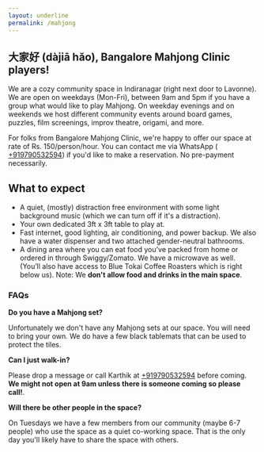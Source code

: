 ```yaml
---
layout: underline
permalink: /mahjong
---
```


## 大家好 (dàjiā hǎo), Bangalore Mahjong Clinic players!


We are a cozy community space in Indiranagar (right next door to Lavonne). We are open on weekdays (Mon-Fri), between 9am and 5pm if you have a group what would like to play Mahjong. On weekday evenings and on weekends we host different community events around board games, puzzles, film screenings, improv theatre, origami, and more.

For folks from Bangalore Mahjong Clinic, we're happy to offer our space at rate of Rs. 150/person/hour. You can contact me via WhatsApp ( [+919790532594](tel:+919790532594)) if you'd like to make a reservation. No pre-payment necessarily.


## What to expect

* A quiet, (mostly) distraction free environment with some light background music (which we can turn off if it's a distraction).
* Your own dedicated 3ft x 3ft table to play at.
* Fast internet, good lighting, air conditioning, and power backup. We also have a water dispenser and two attached gender-neutral bathrooms.
* A dining area where you can eat food you’ve packed from home or ordered in through Swiggy/Zomato. We have a microwave as well. (You’ll also have access to Blue Tokai Coffee Roasters which is right below us). Note: We **don't allow food and drinks in the main space**.

### FAQs

**Do you have a Mahjong set?**

Unfortunately we don't have any Mahjong sets at our space. You will need to bring your own. We do have a few black tablemats that can be used to protect the tiles.


**Can I just walk-in?**

Please drop a message or call Karthik at [+919790532594](tel:+919790532594) before coming. **We might not open at 9am unless there is someone coming so please call!**.

**Will there be other people in the space?**

On Tuesdays we have a few members from our community (maybe 6-7 people) who use the space as a quiet co-working space. That is the only day you'll likely have to share the space with others.



